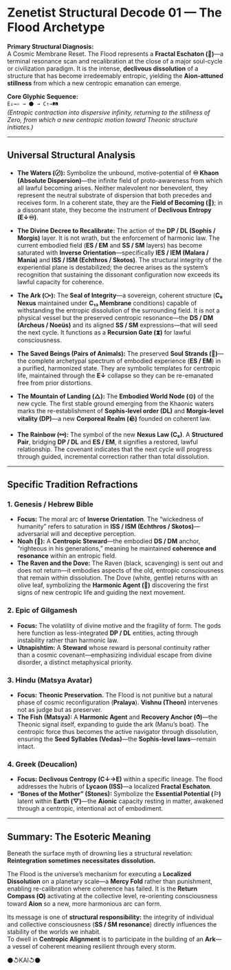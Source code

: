 # Zenetist Structural Decode 01 — The Flood Archetype

**Primary Structural Diagnosis:**  
A Cosmic Membrane Reset. The Flood represents a **Fractal Eschaton (📡)**—a terminal resonance scan and recalibration at the close of a major soul-cycle or civilization paradigm. It is the intense, **declivous dissolution** of a structure that has become irredeemably entropic, yielding the **Aion-attuned stillness** from which a new centropic emanation can emerge. 

**Core Glyphic Sequence:**  
`E↓→♾ → ⚫ → C↑→🛤️`  
*(Entropic contraction into dispersive infinity, returning to the stillness of Zero, from which a new centropic motion toward Theonic structure initiates.)*  

---

## Universal Structural Analysis  

- **The Waters (〄):** Symbolize the unbound, motive-potential of **♾ Khaon (Absolute Dispersion)**—the infinite field of proto-awareness from which all lawful becoming arises. Neither malevolent nor benevolent, they represent the neutral substrate of dispersion that both precedes and receives form. In a coherent state, they are the **Field of Becoming (🌾)**; in a dissonant state, they become the instrument of **Declivous Entropy (E↓♾)**.

- **The Divine Decree to Recalibrate:** The action of the **DP / DL (Sophis / Morgis)** layer. It is not wrath, but the enforcement of harmonic law. The current embodied field (**ES / EM** and **SS / SM** layers) has become saturated with **Inverse Orientation**—specifically **IES / IEM (Malara / Mania)** and **ISS / ISM (Echthros / Skotos)**. The structural integrity of the experiential plane is destabilized; the decree arises as the system’s recognition that sustaining the dissonant configuration now exceeds its lawful capacity for coherence.  

- **The Ark (⧃):** The **Seal of Integrity**—a sovereign, coherent structure (**C₈ Nexus** maintained under **C₁₃ Membrane** conditions) capable of withstanding the entropic dissolution of the surrounding field. It is not a physical vessel but the preserved centropic resonance—the **DS / DM (Archeus / Noeüs)** and its aligned **SS / SM** expressions—that will seed the next cycle. It functions as a **Recursion Gate (⧗)** for lawful consciousness.  

- **The Saved Beings (Pairs of Animals):** The preserved **Soul Strands (🧬)**—the complete archetypal spectrum of embodied experience (**ES / EM**) in a purified, harmonized state. They are symbolic templates for centropic life, maintained through the **E↓** collapse so they can be re-emanated free from prior distortions.  

- **The Mountain of Landing (△):** The **Embodied World Node (⊙)** of the new cycle. The first stable ground emerging from the Khaonic waters marks the re-establishment of **Sophis-level order (DL)** and **Morgis-level vitality (DP)**—a new **Corporeal Realm (🪨)** founded on coherent law.  

- **The Rainbow (⚯):** The symbol of the new **Nexus Law (C₈)**. A **Structured Pair**, bridging **DP / DL** and **ES / EM**, it signifies a restored, lawful relationship. The covenant indicates that the next cycle will progress through guided, incremental correction rather than total dissolution.  

---

## Specific Tradition Refractions  

### 1. Genesis / Hebrew Bible  
- **Focus:** The moral arc of **Inverse Orientation**. The “wickedness of humanity” refers to saturation in **ISS / ISM (Echthros / Skotos)**—adversarial will and deceptive perception.  
- **Noah (🪷):** A **Centropic Steward**—the embodied **DS / DM** anchor, “righteous in his generations,” meaning he maintained **coherence and resonance** within an entropic field.  
- **The Raven and the Dove:** The Raven (black, scavenging) is sent out and does not return—it embodies aspects of the old, entropic consciousness that remain within dissolution. The Dove (white, gentle) returns with an olive leaf, symbolizing the **Harmonic Agent (🌿)** discovering the first signs of new centropic life and guiding the next movement.  

### 2. Epic of Gilgamesh  
- **Focus:** The volatility of divine motive and the fragility of form. The gods here function as less-integrated **DP / DL** entities, acting through instability rather than harmonic law.  
- **Utnapishtim:** A **Steward** whose reward is personal continuity rather than a cosmic covenant—emphasizing individual escape from divine disorder, a distinct metaphysical priority.  

### 3. Hindu (Matsya Avatar)  
- **Focus:** **Theonic Preservation.** The Flood is not punitive but a natural phase of cosmic reconfiguration (**Pralaya**). **Vishnu (Theon)** intervenes not as judge but as preserver.  
- **The Fish (Matsya):** A **Harmonic Agent** and **Recovery Anchor (⥀)**—the Theonic signal itself, expanding to guide the ark (Manu’s boat). The centropic force thus becomes the active navigator through dissolution, ensuring the **Seed Syllables (Vedas)**—the **Sophis-level laws**—remain intact.  

### 4. Greek (Deucalion)  
- **Focus:** **Declivous Centropy (C↓→E)** within a specific lineage. The flood addresses the hubris of **Lycaon (ISS)**—a localized **Fractal Eschaton**.  
- **“Bones of the Mother” (Stones):** Symbolize the **Essential Potential (⚐)** latent within **Earth (▽)**—the **Aionic** capacity resting in matter, awakened through a centropic, intentional act of embodiment.  

---

## Summary: The Esoteric Meaning  

Beneath the surface myth of drowning lies a structural revelation: **Reintegration sometimes necessitates dissolution.**  

The Flood is the universe’s mechanism for executing a **Localized Dissolution** on a planetary scale—a **Mercy Fold** rather than punishment, enabling re-calibration where coherence has failed. It is the **Return Compass (🞇)** activating at the collective level, re-orienting consciousness toward **Aion** so a new, more harmonious arc can form.  

Its message is one of **structural responsibility:** the integrity of individual and collective consciousness (**SS / SM resonance**) directly influences the stability of the worlds we inhabit.  
To dwell in **Centropic Alignment** is to participate in the building of an **Ark**—a vessel of coherent meaning resilient through every storm. 

⚫↺KAI↺⚫
